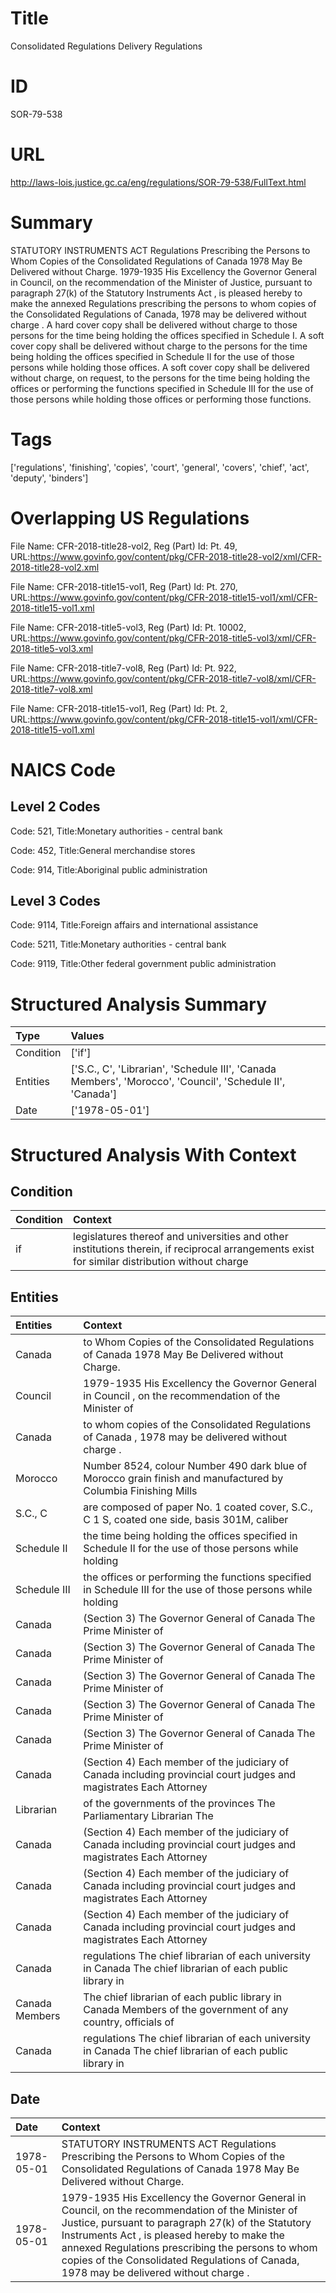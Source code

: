 # Title
Consolidated Regulations Delivery Regulations


# ID
SOR-79-538

# URL
http://laws-lois.justice.gc.ca/eng/regulations/SOR-79-538/FullText.html


# Summary
STATUTORY INSTRUMENTS ACT Regulations Prescribing the Persons to Whom Copies of the Consolidated Regulations of Canada 1978 May Be Delivered without Charge.
1979-1935 His Excellency the Governor General in Council, on the recommendation of the Minister of Justice, pursuant to paragraph 27(k) of the  Statutory Instruments Act , is pleased hereby to make the annexed  Regulations prescribing the persons to whom copies of the Consolidated Regulations of Canada, 1978 may be delivered without charge .
A hard cover copy shall be delivered without charge to those persons for the time being holding the offices specified in Schedule I.
A soft cover copy shall be delivered without charge to the persons for the time being holding the offices specified in Schedule II for the use of those persons while holding those offices.
A soft cover copy shall be delivered without charge, on request, to the persons for the time being holding the offices or performing the functions specified in Schedule III for the use of those persons while holding those offices or performing those functions.


# Tags
['regulations', 'finishing', 'copies', 'court', 'general', 'covers', 'chief', 'act', 'deputy', 'binders']


# Overlapping US Regulations
File Name: CFR-2018-title28-vol2, Reg (Part) Id: Pt. 49, URL:https://www.govinfo.gov/content/pkg/CFR-2018-title28-vol2/xml/CFR-2018-title28-vol2.xml

File Name: CFR-2018-title15-vol1, Reg (Part) Id: Pt. 270, URL:https://www.govinfo.gov/content/pkg/CFR-2018-title15-vol1/xml/CFR-2018-title15-vol1.xml

File Name: CFR-2018-title5-vol3, Reg (Part) Id: Pt. 10002, URL:https://www.govinfo.gov/content/pkg/CFR-2018-title5-vol3/xml/CFR-2018-title5-vol3.xml

File Name: CFR-2018-title7-vol8, Reg (Part) Id: Pt. 922, URL:https://www.govinfo.gov/content/pkg/CFR-2018-title7-vol8/xml/CFR-2018-title7-vol8.xml

File Name: CFR-2018-title15-vol1, Reg (Part) Id: Pt. 2, URL:https://www.govinfo.gov/content/pkg/CFR-2018-title15-vol1/xml/CFR-2018-title15-vol1.xml




# NAICS Code
## Level 2 Codes
Code: 521, Title:Monetary authorities - central bank

Code: 452, Title:General merchandise stores

Code: 914, Title:Aboriginal public administration




## Level 3 Codes
Code: 9114, Title:Foreign affairs and international assistance

Code: 5211, Title:Monetary authorities - central bank

Code: 9119, Title:Other federal government public administration







# Structured Analysis Summary
| Type      | Values                                                                                                    |
|:----------|:----------------------------------------------------------------------------------------------------------|
| Condition | ['if']                                                                                                    |
| Entities  | ['S.C., C', 'Librarian', 'Schedule III', 'Canada Members', 'Morocco', 'Council', 'Schedule II', 'Canada'] |
| Date      | ['1978-05-01']                                                                                            |


# Structured Analysis With Context
 


## Condition
| Condition   | Context                                                                                                                                        |
|:------------|:-----------------------------------------------------------------------------------------------------------------------------------------------|
| if          | legislatures thereof and universities and other institutions therein, if reciprocal arrangements exist for similar distribution without charge |


## Entities
| Entities       | Context                                                                                                             |
|:---------------|:--------------------------------------------------------------------------------------------------------------------|
| Canada         | to Whom Copies of the Consolidated Regulations of Canada  1978 May Be Delivered without Charge.                     |
| Council        | 1979-1935 His Excellency the Governor General in  Council , on the recommendation of the Minister of                |
| Canada         | to whom copies of the Consolidated Regulations of Canada , 1978 may be delivered without charge .                   |
| Morocco        | Number 8524, colour Number 490 dark blue of Morocco grain finish and manufactured by Columbia Finishing Mills       |
| S.C., C        | are composed of paper No. 1 coated cover, S.C., C 1 S, coated one side, basis 301M, caliber                         |
| Schedule II    | the time being holding the offices specified in Schedule II for the use of those persons while holding              |
| Schedule III   | the offices or performing the functions specified in Schedule III for the use of those persons while holding        |
| Canada         | (Section 3) The Governor General of  Canada  The Prime Minister of                                                  |
| Canada         | (Section 3) The Governor General of  Canada  The Prime Minister of                                                  |
| Canada         | (Section 3) The Governor General of  Canada  The Prime Minister of                                                  |
| Canada         | (Section 3) The Governor General of  Canada  The Prime Minister of                                                  |
| Canada         | (Section 3) The Governor General of  Canada  The Prime Minister of                                                  |
| Canada         | (Section 4) Each member of the judiciary of  Canada including provincial court judges and magistrates Each Attorney |
| Librarian      | of the governments of the provinces The Parliamentary Librarian  The                                                |
| Canada         | (Section 4) Each member of the judiciary of  Canada including provincial court judges and magistrates Each Attorney |
| Canada         | (Section 4) Each member of the judiciary of  Canada including provincial court judges and magistrates Each Attorney |
| Canada         | (Section 4) Each member of the judiciary of  Canada including provincial court judges and magistrates Each Attorney |
| Canada         | regulations The chief librarian of each university in Canada  The chief librarian of each public library in         |
| Canada Members | The chief librarian of each public library in Canada Members of the government of any country, officials of         |
| Canada         | regulations The chief librarian of each university in Canada  The chief librarian of each public library in         |


## Date
| Date       | Context                                                                                                                                                                                                                                                                                                                                                 |
|:-----------|:--------------------------------------------------------------------------------------------------------------------------------------------------------------------------------------------------------------------------------------------------------------------------------------------------------------------------------------------------------|
| 1978-05-01 | STATUTORY INSTRUMENTS ACT Regulations Prescribing the Persons to Whom Copies of the Consolidated Regulations of Canada 1978 May Be Delivered without Charge.                                                                                                                                                                                            |
| 1978-05-01 | 1979-1935 His Excellency the Governor General in Council, on the recommendation of the Minister of Justice, pursuant to paragraph 27(k) of the  Statutory Instruments Act , is pleased hereby to make the annexed  Regulations prescribing the persons to whom copies of the Consolidated Regulations of Canada, 1978 may be delivered without charge . |


